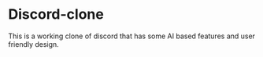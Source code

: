 # Discord-clone
This is a working clone of discord that has some AI based features and user friendly design.
